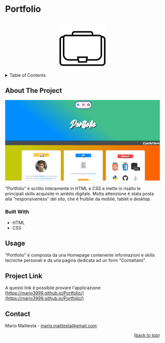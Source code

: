 # Portfolio

<div id="top"></div>



<!-- PROJECT LOGO -->
<br />
<div align="center">
  <a href="https://github.com/Mario3999/Portfolio">
    <img src="assets/img/portfolio-icon.svg" alt="Logo" width="150" height="150">
  </a>

</div>



<!-- TABLE OF CONTENTS -->
<details>
  <summary>Table of Contents</summary>
  <ol>
    <li>
      <a href="#about-the-project">About The Project</a>
      <ul>
        <li><a href="#built-with">Built With</a></li>
      </ul>
    </li>
    <li><a href="#usage">Usage</a></li>
    <li><a href="#project-link">Project Link</a></li>
    <li><a href="#contact">Contact</a></li>
  </ol>
</details>


<!-- ABOUT THE PROJECT -->
## About The Project

<img src="assets/img/Portfolio.png" alt="" width="" height=""></img>

"Portfolio" è scritto interamente in HTML e CSS e mette in risalto le principali skills acquisite in ambito digitale. Molta attenzione è stata posta alla "responsiveness" del sito, che è fruibile da mobile, tablet e desktop.

### Built With

* HTML
* CSS

<!-- USAGE EXAMPLES -->
## Usage

"Portfolio" è composta da una Homepage contenente informazioni e skills tecniche personali e da una pagina dedicata ad un form "Contattami".

## Project Link

A questo link è possibile provare l'applicazione: [https://mario3999.github.io/Portfolio/](https://mario3999.github.io/Portfolio/)


<!-- CONTACT -->
## Contact

Mario Malitesta - mario.malitesta@gmail.com

<p align="right">(<a href="#top">back to top</a>)</p>
